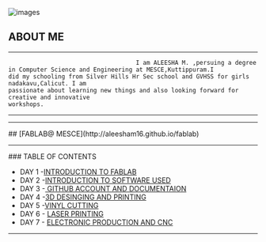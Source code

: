 ![images](https://user-images.githubusercontent.com/32714429/31784823-eaafc810-b4b7-11e7-8efe-92d4b79a5547.png)


## ABOUT ME
<hr>


                                        I am ALEESHA M. ,persuing a degree in Computer Science and Engineering at MESCE,Kuttippuram.I                                           did my schooling from Silver Hills Hr Sec school and GVHSS for girls nadakavu,Calicut. I am                                             passionate about learning new things and also looking forward for creative and innovative                                               workshops.  
 <hr>
 





<hr>
## [FABLAB@ MESCE](http://aleesham16.github.io/fablab)

<hr>
### TABLE OF CONTENTS

- DAY 1 -[INTRODUCTION TO FABLAB](http://aleesham16.github.io/day1)
- DAY 2 -[INTRODUCTION TO SOFTWARE USED](http://aleesham16.github.io/day2)
- DAY 3 -[ GITHUB ACCOUNT AND DOCUMENTAION](http://aleesham16.github.io/day3)
- DAY 4 -[3D DESINGING AND PRINTING](http://aleesham16.github.io/day4)
- DAY 5 -[VINYL CUTTING](http://aleesham16.github.io/day5)
- DAY 6 - [LASER PRINTING](http://aleesham16.github.io/day6)
- DAY 7 - [ELECTRONIC PRODUCTION AND CNC](http://aleesham16.github.io/day7)
<hr>











